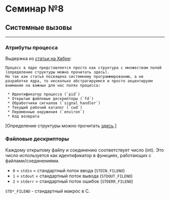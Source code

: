 # Семинар №8
## Системные вызовы

---

### Атрибуты процесса

Выдержка из [статьи на Хабре](https://habr.com/ru/post/423049/):
```
Процесс в ядре представляется просто как структура с множеством полей (определение структуры можно прочитать здесь).
Но так как статья посвящена системному программированию, а не разработке ядра, то несколько абстрагируемся и просто акцентируем внимание на важных для нас полях процесса:

 * Идентификатор процесса (`pid`)
 * Открытые файловые дескрипторы (`fd`)
 * Обработчики сигналов (`signal handler`)
 * Текущий рабочий каталог (`cwd`)
 * Переменные окружения (`environ`)
 * Код возврата
```

[Определение структуры можно прочитать [здесь](http://lxr.linux.no/linux/include/linux/sched.h#L520).]

### Файловые дескрипторы

Каждому открытому файлу и соединению соответствует число (int). Это число используется как идентификатор в функциях, работающих с файлами/соединениями.

 * `0` = `stdin` = стандартный поток ввода (`STDIN_FILENO`)
 * `1` = `stdout` = стандартный поток вывода (`STDOUT_FILENO`)
 * `2` = `stderr` = стандартный поток ошибок (`STDERR_FILENO`)

`STD*_FILENO` - стандартный макрос в C.
